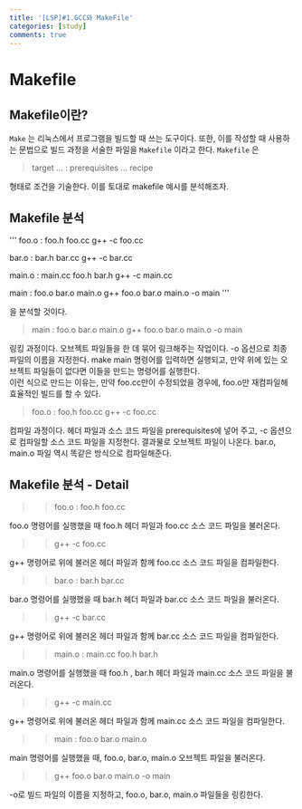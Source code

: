 ```yaml
---
title: '[LSP]#1.GCC와 MakeFile'
categories: [study]
comments: true
---
```


# Makefile

## Makefile이란?

`Make` 는 리눅스에서 프로그램을 빌드할 때 쓰는 도구이다. 또한, 이를 작성할 때 사용하는 문법으로 빌드 과정을 서술한 파일을 `Makefile` 이라고 한다. `Makefile` 은

>target … : prerequisites …
>	recipe

형태로 조건을 기술한다. 이를 토대로 makefile 예시를 분석해조자.

## Makefile 분석

'''
foo.o : foo.h foo.cc
    g++ -c foo.cc

bar.o : bar.h bar.cc
	g++ -c bar.cc

main.o : main.cc foo.h bar.h
	g++ -c main.cc

main : foo.o bar.o main.o
	g++ foo.o bar.o main.o -o main
'''

을 분석할 것이다.

>main : foo.o bar.o main.o
>	g++ foo.o bar.o main.o -o main

링킹 과정이다. 오브젝트 파일들을 한 데 묶어 링크해주는 작업이다. -o 옵션으로 최종 파일의 이름을 지정한다. make main 명령어를 입력하면 실행되고, 만약 위에 있는 오브젝트 파일들이 없다면 이들을 만드는 명령어를 실행한다.<br>
이런 식으로 만드는 이유는, 만약 foo.cc만이 수정되었을 경우에, foo.o만 재컴파일해 효율적인 빌드를 할 수 있다.

>foo.o : foo.h foo.cc
>    g++ -c foo.cc

컴파일 과정이다. 헤더 파일과 소스 코드 파일을 prerequisites에 넣어 주고, -c 옵션으로 컴파일할 소스 코드 파일을 지정한다. 결과물로 오브젝트 파일이 나온다. bar.o, main.o 파일 역시 똑같은 방식으로 컴파일해준다.

## Makefile 분석 - Detail


>>foo.o : foo.h foo.cc

foo.o 명령어를 실행했을 때 foo.h 헤더 파일과 foo.cc 소스 코드 파일을 불러온다.

>>    g++ -c foo.cc

g++ 명령어로 위에 불러온 헤더 파일과 함께 foo.cc 소스 코드 파일을 컴파일한다. 

>>bar.o : bar.h bar.cc

bar.o 명령어를 실행했을 때 bar.h 헤더 파일과 bar.cc 소스 코드 파일을 불러온다.

>>	g++ -c bar.cc

g++ 명령어로 위에 불러온 헤더 파일과 함께 bar.cc 소스 코드 파일을 컴파일한다. 

>>main.o : main.cc foo.h bar.h

main.o 명령어를 실행했을 때 foo.h , bar.h 헤더 파일과 main.cc 소스 코드 파일을 불러온다.

>>	g++ -c main.cc

g++ 명령어로 위에 불러온 헤더 파일과 함께 main.cc 소스 코드 파일을 컴파일한다. 

>>main : foo.o bar.o main.o

main 명령어를 실행했을 때, foo.o, bar.o, main.o 오브젝트 파일을 불러온다.

>>	g++ foo.o bar.o main.o -o main

-o로 빌드 파일의 이름을 지정하고, foo.o, bar.o, main.o 파일들을 링킹한다.


